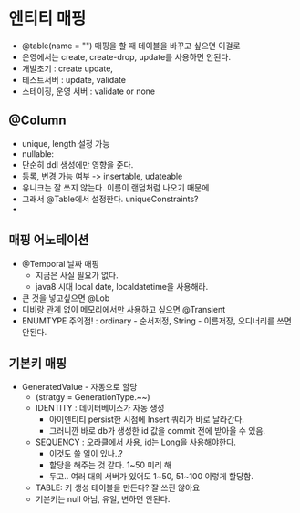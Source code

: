 # 엔티티 매핑
- @table(name = "") 매핑을 할 때 테이블을 바꾸고 싶으면 이걸로
- 운영에서는 create, create-drop, update를 사용하면 안된다.
- 개발초기 : create update,
- 테스트서버 : update, validate
- 스테이징, 운영 서버 : validate or none
## @Column
- unique, length 설정 가능
- nullable: 
- 단순히 ddl 생성에만 영향을 준다.
- 등록, 변경 가능 여부 -> insertable, udateable
- 유니크는 잘 쓰지 않는다. 이름이 랜덤처럼 나오기 때문에
- 그래서 @Table에서 설정한다. uniqueConstraints? 
- 
## 매핑 어노테이션
- @Temporal 날짜 매핑
  - 지금은 사실 필요가 없다.
  - java8 시대 local date, localdatetime을 사용해라.
- 큰 것을 넣고싶으면 @Lob
- 디비랑 관계 없이 메모리에서만 사용하고 싶으면 @Transient
- ENUMTYPE 주의점! : ordinary - 순서저정, String - 이름저장, 오디너리를 쓰면 안된다.

## 기본키 매핑
- GeneratedValue - 자동으로 할당
  - (stratgy = GenerationType.~~)
  - IDENTITY : 데이터베이스가 자동 생성
    - 아이덴티티 persist한 시점에 Insert 쿼리가 바로 날라간다.
    - 그러니깐 바로 db가 생성한 id 값을 commit 전에 받아올 수 있음.
  - SEQUENCY : 오라클에서 사용, id는 Long을 사용해야한다.
    - 이것도 쓸 일이 있나..?
    - 할당을 해주는 것 같다. 1~50 미리 해
    - 두고.. 여러 대의 서버가 있어도 1~50, 51~100 이렇게 할당함.
  - TABLE: 키 생성 테이블을 만든다? 잘 쓰진 않아요
  - 기본키는 null 아님, 유일, 변하면 안된다.